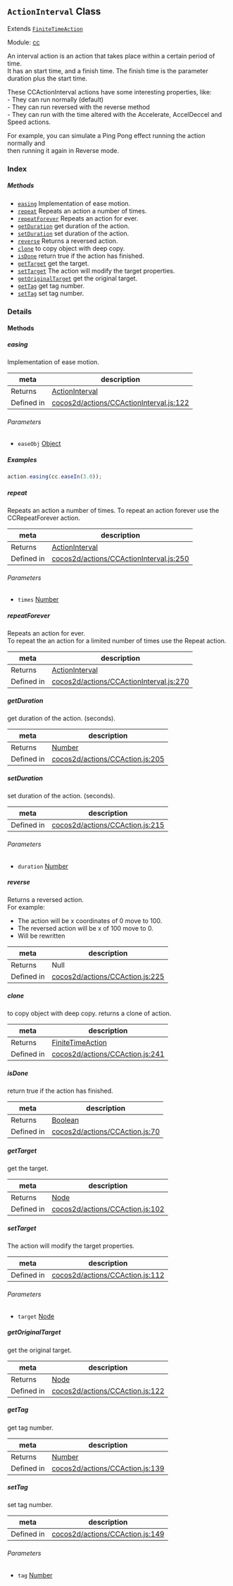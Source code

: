 ## `ActionInterval` Class

Extends [`FiniteTimeAction`](FiniteTimeAction.md)


Module: [cc](../modules/cc.md)


<p> An interval action is an action that takes place within a certain period of time. <br/>
It has an start time, and a finish time. The finish time is the parameter<br/>
duration plus the start time.</p>

<p>These CCActionInterval actions have some interesting properties, like:<br/>
- They can run normally (default)  <br/>
- They can run reversed with the reverse method   <br/>
- They can run with the time altered with the Accelerate, AccelDeccel and Speed actions. </p>

<p>For example, you can simulate a Ping Pong effect running the action normally and<br/>
then running it again in Reverse mode. </p>



### Index



##### Methods

  - [`easing`](#easing) Implementation of ease motion.
  - [`repeat`](#repeat) Repeats an action a number of times.
  - [`repeatForever`](#repeatforever) Repeats an action for ever.
  - [`getDuration`](#getduration) get duration of the action.
  - [`setDuration`](#setduration) set duration of the action.
  - [`reverse`](#reverse) Returns a reversed action.
  - [`clone`](#clone) to copy object with deep copy.
  - [`isDone`](#isdone) return true if the action has finished.
  - [`getTarget`](#gettarget) get the target.
  - [`setTarget`](#settarget) The action will modify the target properties.
  - [`getOriginalTarget`](#getoriginaltarget) get the original target.
  - [`getTag`](#gettag) get tag number.
  - [`setTag`](#settag) set tag number.



### Details




<!-- Method Block -->
#### Methods


##### easing

Implementation of ease motion.

| meta | description |
|------|-------------|
| Returns | <a href="../classes/ActionInterval.html" class="crosslink">ActionInterval</a> 
| Defined in | [cocos2d/actions/CCActionInterval.js:122](https://github.com/cocos-creator/engine/blob/76f37f407b386c997979b56dd0d3e99ac2c02cc4/cocos2d/actions/CCActionInterval.js#L122) |

###### Parameters
- `easeObj` <a href="https://developer.mozilla.org/en/JavaScript/Reference/Global_Objects/Object" class="crosslink external" target="_blank">Object</a> 

##### Examples

```js
action.easing(cc.easeIn(3.0));
```

##### repeat

Repeats an action a number of times.
To repeat an action forever use the CCRepeatForever action.

| meta | description |
|------|-------------|
| Returns | <a href="../classes/ActionInterval.html" class="crosslink">ActionInterval</a> 
| Defined in | [cocos2d/actions/CCActionInterval.js:250](https://github.com/cocos-creator/engine/blob/76f37f407b386c997979b56dd0d3e99ac2c02cc4/cocos2d/actions/CCActionInterval.js#L250) |

###### Parameters
- `times` <a href="https://developer.mozilla.org/en/JavaScript/Reference/Global_Objects/Number" class="crosslink external" target="_blank">Number</a> 


##### repeatForever

Repeats an action for ever.  <br/>
To repeat the an action for a limited number of times use the Repeat action. <br/>

| meta | description |
|------|-------------|
| Returns | <a href="../classes/ActionInterval.html" class="crosslink">ActionInterval</a> 
| Defined in | [cocos2d/actions/CCActionInterval.js:270](https://github.com/cocos-creator/engine/blob/76f37f407b386c997979b56dd0d3e99ac2c02cc4/cocos2d/actions/CCActionInterval.js#L270) |



##### getDuration

get duration of the action. (seconds).

| meta | description |
|------|-------------|
| Returns | <a href="https://developer.mozilla.org/en/JavaScript/Reference/Global_Objects/Number" class="crosslink external" target="_blank">Number</a> 
| Defined in | [cocos2d/actions/CCAction.js:205](https://github.com/cocos-creator/engine/blob/76f37f407b386c997979b56dd0d3e99ac2c02cc4/cocos2d/actions/CCAction.js#L205) |



##### setDuration

set duration of the action. (seconds).

| meta | description |
|------|-------------|
| Defined in | [cocos2d/actions/CCAction.js:215](https://github.com/cocos-creator/engine/blob/76f37f407b386c997979b56dd0d3e99ac2c02cc4/cocos2d/actions/CCAction.js#L215) |

###### Parameters
- `duration` <a href="https://developer.mozilla.org/en/JavaScript/Reference/Global_Objects/Number" class="crosslink external" target="_blank">Number</a> 


##### reverse

Returns a reversed action. <br />
For example: <br />
- The action will be x coordinates of 0 move to 100. <br />
- The reversed action will be x of 100 move to 0.
- Will be rewritten

| meta | description |
|------|-------------|
| Returns | Null 
| Defined in | [cocos2d/actions/CCAction.js:225](https://github.com/cocos-creator/engine/blob/76f37f407b386c997979b56dd0d3e99ac2c02cc4/cocos2d/actions/CCAction.js#L225) |



##### clone

to copy object with deep copy.
returns a clone of action.

| meta | description |
|------|-------------|
| Returns | <a href="../classes/FiniteTimeAction.html" class="crosslink">FiniteTimeAction</a> 
| Defined in | [cocos2d/actions/CCAction.js:241](https://github.com/cocos-creator/engine/blob/76f37f407b386c997979b56dd0d3e99ac2c02cc4/cocos2d/actions/CCAction.js#L241) |



##### isDone

return true if the action has finished.

| meta | description |
|------|-------------|
| Returns | <a href="https://developer.mozilla.org/en/JavaScript/Reference/Global_Objects/Boolean" class="crosslink external" target="_blank">Boolean</a> 
| Defined in | [cocos2d/actions/CCAction.js:70](https://github.com/cocos-creator/engine/blob/76f37f407b386c997979b56dd0d3e99ac2c02cc4/cocos2d/actions/CCAction.js#L70) |



##### getTarget

get the target.

| meta | description |
|------|-------------|
| Returns | <a href="../classes/Node.html" class="crosslink">Node</a> 
| Defined in | [cocos2d/actions/CCAction.js:102](https://github.com/cocos-creator/engine/blob/76f37f407b386c997979b56dd0d3e99ac2c02cc4/cocos2d/actions/CCAction.js#L102) |



##### setTarget

The action will modify the target properties.

| meta | description |
|------|-------------|
| Defined in | [cocos2d/actions/CCAction.js:112](https://github.com/cocos-creator/engine/blob/76f37f407b386c997979b56dd0d3e99ac2c02cc4/cocos2d/actions/CCAction.js#L112) |

###### Parameters
- `target` <a href="../classes/Node.html" class="crosslink">Node</a> 


##### getOriginalTarget

get the original target.

| meta | description |
|------|-------------|
| Returns | <a href="../classes/Node.html" class="crosslink">Node</a> 
| Defined in | [cocos2d/actions/CCAction.js:122](https://github.com/cocos-creator/engine/blob/76f37f407b386c997979b56dd0d3e99ac2c02cc4/cocos2d/actions/CCAction.js#L122) |



##### getTag

get tag number.

| meta | description |
|------|-------------|
| Returns | <a href="https://developer.mozilla.org/en/JavaScript/Reference/Global_Objects/Number" class="crosslink external" target="_blank">Number</a> 
| Defined in | [cocos2d/actions/CCAction.js:139](https://github.com/cocos-creator/engine/blob/76f37f407b386c997979b56dd0d3e99ac2c02cc4/cocos2d/actions/CCAction.js#L139) |



##### setTag

set tag number.

| meta | description |
|------|-------------|
| Defined in | [cocos2d/actions/CCAction.js:149](https://github.com/cocos-creator/engine/blob/76f37f407b386c997979b56dd0d3e99ac2c02cc4/cocos2d/actions/CCAction.js#L149) |

###### Parameters
- `tag` <a href="https://developer.mozilla.org/en/JavaScript/Reference/Global_Objects/Number" class="crosslink external" target="_blank">Number</a> 



